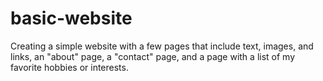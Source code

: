 # basic-website
 Creating a simple website with a few pages that include text, images, and links, an "about" page, a "contact" page, and a page with a list of my favorite hobbies or interests.